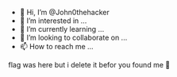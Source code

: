 - 👋 Hi, I’m @John0thehacker
- 👀 I’m interested in ...
- 🌱 I’m currently learning ...
- 💞️ I’m looking to collaborate on ...
- 📫 How to reach me ...














flag was here but i delete it befor you found me 👀
